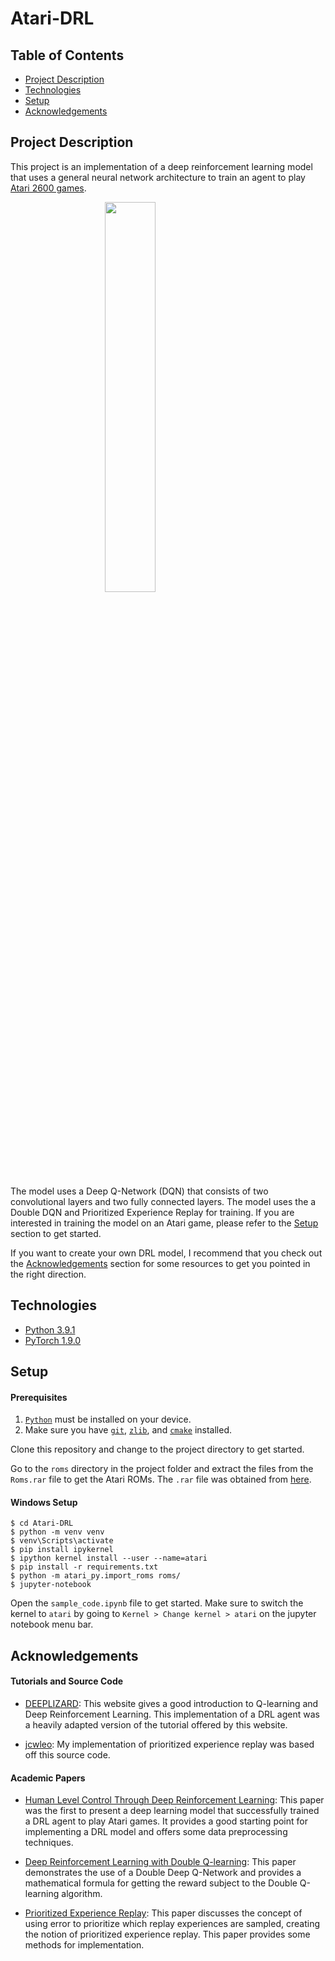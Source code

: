 # Atari-DRL

## Table of Contents

* [Project Description](#project-description)
* [Technologies](#technologies)
* [Setup](#setup)
* [Acknowledgements](#acknowledgements)

## Project Description

This project is an implementation of a deep reinforcement learning model that uses a general neural network architecture to train an agent to play [Atari 2600 games](https://en.wikipedia.org/wiki/List_of_Atari_2600_games). 

<img src="https://miro.medium.com/max/640/1*jXpSVhjWRxgzDDKKVAQR8A.gif" style="display:block; margin-left:auto; margin-right:auto; width:40%;">

The model uses a Deep Q-Network (DQN) that consists of two convolutional layers and two fully connected layers. The model uses the a Double DQN and Prioritized Experience Replay for training. If you are interested in training the model on an Atari game, please refer to the [Setup](#setup) section to get started.

If you want to create your own DRL model, I recommend that you check out the [Acknowledgements](#acknowledgements) section for some resources to get you pointed in the right direction.

## Technologies

* [Python 3.9.1](https://www.python.org/)
* [PyTorch 1.9.0](https://pytorch.org/)

## Setup

#### Prerequisites

1) [`Python`](https://www.python.org/) must be installed on your device.
2) Make sure you have [`git`](https://git-scm.com/), [`zlib`](https://zlib.net/), and [`cmake`](https://cmake.org/) installed.

Clone this repository and change to the project directory to get started.

Go to the `roms` directory in the project folder and extract the files from the `Roms.rar` file to get the Atari ROMs. The `.rar` file was obtained from [here](https://github.com/openai/atari-py).

#### Windows Setup

```
$ cd Atari-DRL
$ python -m venv venv
$ venv\Scripts\activate
$ pip install ipykernel
$ ipython kernel install --user --name=atari
$ pip install -r requirements.txt
$ python -m atari_py.import_roms roms/
$ jupyter-notebook
```

Open the `sample_code.ipynb` file to get started. Make sure to switch the kernel to `atari` by going to `Kernel > Change kernel > atari` on the jupyter notebook menu bar.

## Acknowledgements

#### Tutorials and Source Code

* [DEEPLIZARD](https://deeplizard.com/learn/playlist/PLZbbT5o_s2xoWNVdDudn51XM8lOuZ_Njv): This website gives a good introduction to Q-learning and Deep Reinforcement Learning. This implementation of a DRL agent was a heavily adapted version of the tutorial offered by this website.

* [jcwleo](https://github.com/rlcode/per): My implementation of prioritized experience replay was based off this source code.

#### Academic Papers

* [Human Level Control Through Deep Reinforcement Learning](https://deepmind.com/research/publications/human-level-control-through-deep-reinforcement-learning): This paper was the first to present a deep learning model that successfully trained a DRL agent to play Atari games. It provides a good starting point for implementing a DRL model and offers some data preprocessing techniques.

* [Deep Reinforcement Learning with Double Q-learning](https://deepmind.com/research/publications/deep-reinforcement-learning-double-q-learning): This paper demonstrates the use of a Double Deep Q-Network and provides a mathematical formula for getting the reward subject to the Double Q-learning algorithm.

* [Prioritized Experience Replay](https://deepmind.com/research/publications/prioritized-experience-replay): This paper discusses the concept of using error to prioritize which replay experiences are sampled, creating the notion of prioritized experience replay. This paper provides some methods for implementation.
